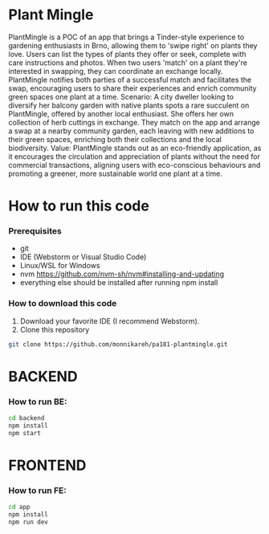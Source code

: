 # Plant Mingle
PlantMingle is a POC of an app that brings a Tinder-style experience to gardening enthusiasts in Brno, allowing them to 'swipe right' on plants they love. Users can list the types of plants they offer or seek, complete with care instructions and photos. When two users 'match' on a plant they're interested in swapping, they can coordinate an exchange locally. PlantMingle notifies both parties of a successful match and facilitates the swap, encouraging users to share their experiences and enrich community green spaces one plant at a time. Scenario: A city dweller looking to diversify her balcony garden with native plants spots a rare succulent on PlantMingle, offered by another local enthusiast. She offers her own collection of herb cuttings in exchange. They match on the app and arrange a swap at a nearby community garden, each leaving with new additions to their green spaces, enriching both their collections and the local biodiversity. Value: PlantMingle stands out as an eco-friendly application, as it encourages the circulation and appreciation of plants without the need for commercial transactions, aligning users with eco-conscious behaviours and promoting a greener, more sustainable world one plant at a time.

# How to run this code
### Prerequisites 
- git
- IDE (Webstorm or Visual Studio Code)
- Linux/WSL for Windows 
- nvm https://github.com/nvm-sh/nvm#installing-and-updating
- everything else should be installed after running npm install

### How to download this code
1. Download your favorite IDE (I recommend Webstorm).
2. Clone this repository
```bash
git clone https://github.com/monnikareh/pa181-plantmingle.git
```

# BACKEND
### How to run BE:

```bash
cd backend
npm install
npm start
```

# FRONTEND
### How to run FE:

```bash
cd app
npm install
npm run dev
```


    

    


